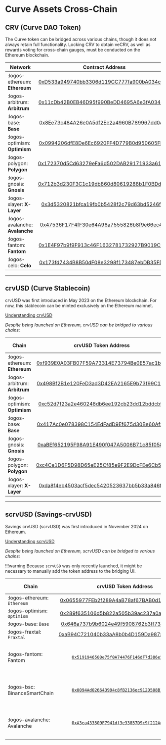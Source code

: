 <h1>Curve Assets Cross-Chain</h1>

## **CRV (Curve DAO Token)**

The Curve token can be bridged across various chains, though it does not always retain full functionality. Locking CRV to obtain veCRV, as well as rewards voting for cross-chain gauges, must be conducted on the Ethereum blockchain.

| Network | Contract Address | Bridge |
| ------- | :--------------: | :----: |
| :logos-ethereum: **Ethereum** | [0xD533a949740bb3306d119CC777fa900bA034cd52](https://etherscan.io/token/0xd533a949740bb3306d119cc777fa900ba034cd52) | --- |
| :logos-arbitrum: **Arbitrum** | [0x11cDb42B0EB46D95f990BeDD4695A6e3fA034978](https://arbiscan.io/address/0x11cDb42B0EB46D95f990BeDD4695A6e3fA034978) | [**Arbitrum Bridge**](https://bridge.arbitrum.io/)​ |
| :logos-base: **Base** | [0x8Ee73c484A26e0A5df2Ee2a4960B789967dd0415](https://basescan.org/address/0x8Ee73c484A26e0A5df2Ee2a4960B789967dd0415) | [**Base Bridge**](https://bridge.base.org/deposit) |
| :logos-optimism: **Optimism** | [0x0994206dfE8De6Ec6920FF4D779B0d950605Fb53](https://optimistic.etherscan.io/address/0x0994206dfe8de6ec6920ff4d779b0d950605fb53) | [**Optimism Bridge**](https://app.optimism.io/bridge) |
| :logos-polygon: **Polygon** | [0x172370d5Cd63279eFa6d502DAB29171933a610AF](https://polygonscan.com/address/0x172370d5cd63279efa6d502dab29171933a610af) | [**Polygon Bridge**](https://wallet.polygon.technology/bridge/)​ |
| :logos-gnosis: **Gnosis** | [0x712b3d230F3C1c19db860d80619288b1F0BDd0Bd](https://gnosisscan.io/address/0x712b3d230f3c1c19db860d80619288b1f0bdd0bd) | [**Gnosis Bridge**](https://bridge.gnosischain.com/)​ |
| :logos-xlayer: **X-Layer** | [0x3d5320821bfca19fb0b5428f2c79d63bd5246f89](https://www.oklink.com/x-layer/address/0x3d5320821bfca19fb0b5428f2c79d63bd5246f89) | [**X-Layer Bridge**](https://www.okx.com/xlayer/bridge)​ |
| :logos-avalanche: **Avalanche**​ | [0x47536F17F4fF30e64A96a7555826b8f9e66ec468](https://snowtrace.io/address/0x47536f17f4ff30e64a96a7555826b8f9e66ec468) | [**<mark style="background-color: #f31743; color: black">Multichain</mark>**](https://multichain.org/)​ |
| :logos-fantom: **Fantom**​ | [0x1E4F97b9f9F913c46F1632781732927B9019C68b](https://ftmscout.com/address/0x1e4f97b9f9f913c46f1632781732927b9019c68b) | [**<mark style="background-color: #f31743; color: black">Multichain</mark>**](https://multichain.org/)​ |
| :logos-celo: **Celo**​ | [0x173fd7434B8B50dF08e3298f173487ebDB35FD14](https://explorer.celo.org/mainnet/address/0x173fd7434B8B50dF08e3298f173487ebDB35FD14) | [**<mark style="background-color: #f31743; color: black">Multichain</mark>**](https://multichain.org/)​ |


---


## **crvUSD (Curve Stablecoin)**

crvUSD was first introduced in May 2023 on the Ethereum blockchain. For now, this stablecoin can be minted exclusively on the Ethereum mainnet.

[Understanding crvUSD](../crvusd/overview.md)

*Despite being launched on Ethereum, crvUSD can be bridged to various chains:*

| Chain                         | crvUSD Token Address | Official Bridge |
| ----------------------------- | :------------------: | :-------------: |
| :logos-ethereum: **Ethereum** | [0xf939E0A03FB07F59A73314E73794Be0E57ac1b4E](https://etherscan.io/token/0xf939E0A03FB07F59A73314E73794Be0E57ac1b4E) | --- |
| :logos-arbitrum: **Arbitrum** | [0x498Bf2B1e120FeD3ad3D42EA2165E9b73f99C1e5](https://arbiscan.io/address/0x498Bf2B1e120FeD3ad3D42EA2165E9b73f99C1e5) | [Arbitrum Bridge](https://bridge.arbitrum.io/?destinationChain=arbitrum-one&sourceChain=ethereum) |
| :logos-optimism: **Optimism** | [0xc52d7f23a2e460248db6ee192cb23dd12bddcbf6](https://optimistic.etherscan.io/address/0xc52d7f23a2e460248db6ee192cb23dd12bddcbf6) | [Optimism Bridge](https://app.optimism.io/bridge/deposit) |
| :logos-base: **Base**         | [0x417Ac0e078398C154EdFadD9Ef675d30Be60Af93](https://basescan.org/address/0x417Ac0e078398C154EdFadD9Ef675d30Be60Af93) | [Base Bridge](https://bridge.base.org/deposit) |
| :logos-gnosis: **Gnosis**     | [0xaBEf652195F98A91E490f047A5006B71c85f058d](https://gnosisscan.io/address/0xaBEf652195F98A91E490f047A5006B71c85f058d) | [Gnosis Bridge](https://bridge.gnosischain.com/) |
| :logos-polygon: **Polygon**     | [0xc4Ce1D6F5D98D65eE25Cf85e9F2E9DcFEe6Cb5d6](https://polygonscan.com/address/0xc4Ce1D6F5D98D65eE25Cf85e9F2E9DcFEe6Cb5d6) | [Polygon Bridge](https://wallet.polygon.technology/) |
| :logos-xlayer: **X-Layer**     | [0xda8f4eb4503acf5dec5420523637bb5b33a846f6](https://www.oklink.com/x-layer/address/0xda8f4eb4503acf5dec5420523637bb5b33a846f6) | [X-Layer Bridge](https://www.okx.com/xlayer/bridge) |


---


## **scrvUSD (Savings-crvUSD)**

Savings crvUSD (scrvUSD) was first introduced in November 2024 on Ethereum.

[Understanding scrvUSD](../crvusd/scrvusd.md)

*Despite being launched on Ethereum, scrvUSD can be bridged to various chains:*

!!!warning
    Because `scrvUSD` was only recently launched, it might be necessary to manually add the token address to the bridging UI.


| Chain                         | crvUSD Token Address | Official Bridge |
| ----------------------------- | :------------------: | :-------------: |
| :logos-ethereum: `Ethereum` | [0x0655977FEb2f289A4aB78af67BAB0d17aAb84367](https://etherscan.io/address/0x0655977FEb2f289A4aB78af67BAB0d17aAb84367) | - |
| :logos-optimism: `Optimism` | [0x289f635106d5b822a505b39ac237a0ae9189335b](https://optimistic.etherscan.io/address/0x289f635106d5b822a505b39ac237a0ae9189335b) | [Superbridge](https://superbridge.app/base) |
| :logos-base: `Base` | [0x646a737b9b6024e49f5908762b3ff73e65b5160c](https://basescan.org/address/0x646a737b9b6024e49f5908762b3ff73e65b5160c) | [Superbridge](https://superbridge.app/base) |
| :logos-fraxtal: `Fraxtal` | [0xaB94C721040b33aA8b0b4D159Da9878e2a836Ed0](https://fraxscan.com/address/0xaB94C721040b33aA8b0b4D159Da9878e2a836Ed0) | [Superbridge](https://superbridge.app/base) |
| :logos-fantom: Fantom | [`0x5191946500e75f0A74476F146dF7d386e52961d9`](https://ftmscout.com/address/0x5191946500e75f0A74476F146dF7d386e52961d9) | [Guide here :octicons-link-external-16:](./bridging-curve-eco-tokens.md) |
| :logos-bsc: BinanceSmartChain | [`0x0094Ad026643994c8fB2136ec912D508B15fe0E5`](https://bscscan.com/address/0x0094Ad026643994c8fB2136ec912D508B15fe0E5) | [Guide here :octicons-link-external-16:](./bridging-curve-eco-tokens.md) |
| :logos-avalanche: Avalanche | [`0xA3ea433509F7941df3e33857D9c9f212Ad4A4e64`](https://snowscan.xyz/address/0xA3ea433509F7941df3e33857D9c9f212Ad4A4e64) | [Guide here :octicons-link-external-16:](./bridging-curve-eco-tokens.md) |
